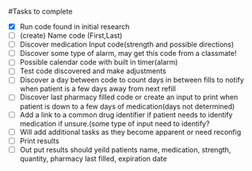 
#Tasks to complete

- [x] Run code found in initial research
- [ ] (create) Name code (First,Last)
- [ ] Discover medication Input code(strength and possible directions)
- [ ] Discover some type of alarm, may get this code from a classmate!
- [ ] Possible calendar code with built in timer(alarm)
- [ ] Test code discovered and make adjustments
- [ ] Discover a day between code to count days in between fills to notify when patient is a few days away from next refill 
- [ ] Discover last pharmacy filled code or create an input to print when patient is down to a few days of medication(days not determined)
- [ ] Add a link to a common drug identifier if patient needs to identify medication if unsure.(some type of input need to identify?
- [ ] Will add additional tasks as they become apparent or need reconfig
- [ ] Print results
- [ ] Out put results should yeild patients name, medication, strength, quantity, pharmacy last filled, expiration date
